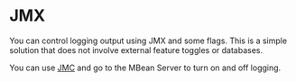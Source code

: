 # JMX

You can control logging output using JMX and some flags.  This is a simple solution that does not involve external
feature toggles or databases.

You can use [JMC](https://github.com/openjdk/jmc#downloading-builds) and go to the MBean Server to turn on and off logging.